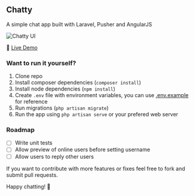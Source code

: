 ## Chatty

A simple chat app built with Laravel, Pusher and AngularJS

![Chatty UI](http://i.imgur.com/wSTlSJk.jpg)

:speech_balloon: [Live Demo](https://chatty-angular-laravel.herokuapp.com)

### Want to run it yourself?

1. Clone repo
2. Install composer dependencies (`composer install`)
3. Install node dependencies (`npm install`)
5. Create `.env` file with environment variables, you can use [.env.example](https://github.com/jahvi/chatty/blob/master/.env.example) for reference
5. Run migrations (`php artisan migrate`)
6. Run the app using `php artisan serve` or your prefered web server

### Roadmap

- [ ] Write unit tests
- [ ] Allow preview of online users before setting username
- [ ] Allow users to reply other users

If you want to contribute with more features or fixes feel free to fork and submit pull requests.

Happy chatting! :ghost:
